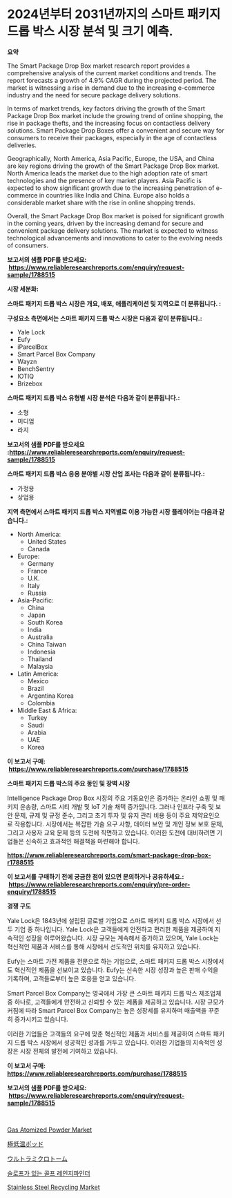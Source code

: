 <p><h1>2024년부터 2031년까지의 스마트 패키지 드롭 박스 시장 분석 및 크기 예측.</h1></p><p><strong>요약</strong></p>
<p><p>The Smart Package Drop Box market research report provides a comprehensive analysis of the current market conditions and trends. The report forecasts a growth of 4.9% CAGR during the projected period. The market is witnessing a rise in demand due to the increasing e-commerce industry and the need for secure package delivery solutions.</p><p>In terms of market trends, key factors driving the growth of the Smart Package Drop Box market include the growing trend of online shopping, the rise in package thefts, and the increasing focus on contactless delivery solutions. Smart Package Drop Boxes offer a convenient and secure way for consumers to receive their packages, especially in the age of contactless deliveries.</p><p>Geographically, North America, Asia Pacific, Europe, the USA, and China are key regions driving the growth of the Smart Package Drop Box market. North America leads the market due to the high adoption rate of smart technologies and the presence of key market players. Asia Pacific is expected to show significant growth due to the increasing penetration of e-commerce in countries like India and China. Europe also holds a considerable market share with the rise in online shopping trends.</p><p>Overall, the Smart Package Drop Box market is poised for significant growth in the coming years, driven by the increasing demand for secure and convenient package delivery solutions. The market is expected to witness technological advancements and innovations to cater to the evolving needs of consumers.</p></p>
<p><strong>보고서의 샘플 PDF를 받으세요: &nbsp;<a href="https://www.reliableresearchreports.com/enquiry/request-sample/1788515">https://www.reliableresearchreports.com/enquiry/request-sample/1788515</a></strong></p>
<p><strong>시장 세분화:</strong></p>
<p><strong> 스마트 패키지 드롭 박스 시장은 개요, 배포, 애플리케이션 및 지역으로 더 분류됩니다. :</strong></p>
<p><strong>구성요소 측면에서는 스마트 패키지 드롭 박스 시장은 다음과 같이 분류됩니다.:</strong></p>
<p><ul><li>Yale Lock</li><li>Eufy</li><li>iParcelBox</li><li>Smart Parcel Box Company</li><li>Wayzn</li><li>BenchSentry</li><li>IOTIQ</li><li>Brizebox</li></ul></p>
<p><strong> 스마트 패키지 드롭 박스 유형별 시장 분석은 다음과 같이 분류됩니다.:</strong></p>
<p><ul><li>소형</li><li>미디엄</li><li>라지</li></ul></p>
<p><strong>보고서의 샘플 PDF를 받으세요 :<a href="https://www.reliableresearchreports.com/enquiry/request-sample/1788515">https://www.reliableresearchreports.com/enquiry/request-sample/1788515</a></strong></p>
<p><strong> 스마트 패키지 드롭 박스 응용 분야별 시장 산업 조사는 다음과 같이 분류됩니다.:</strong></p>
<p><ul><li>가정용</li><li>상업용</li></ul></p>
<p><strong>지역 측면에서 스마트 패키지 드롭 박스 지역별로 이용 가능한 시장 플레이어는 다음과 같습니다.:</strong></p>
<p><ul>
    <li>
        North America:
        <ul>
            <li>United States</li>
            <li>Canada</li>
        </ul>
    </li>
    <li>
        Europe:
        <ul>
            <li>Germany</li>
            <li>France</li>
            <li>U.K.</li>
            <li>Italy</li>
            <li>Russia</li>
        </ul>
    </li>
    <li>
        Asia-Pacific:
        <ul>
            <li>China</li>
            <li>Japan</li>
            <li>South Korea</li>
            <li>India</li>
            <li>Australia</li>
            <li>China Taiwan</li>
            <li>Indonesia</li>
            <li>Thailand</li>
            <li>Malaysia</li>
        </ul>
    </li>
    <li>
        Latin America:
        <ul>
            <li>Mexico</li>
            <li>Brazil</li>
            <li>Argentina Korea</li>
            <li>Colombia</li>
        </ul>
    </li>
    <li>
        Middle East & Africa:
        <ul>
            <li>Turkey</li>
            <li>Saudi</li>
            <li>Arabia</li>
            <li>UAE</li>
            <li>Korea</li>
        </ul>
    </li>
    </ul></p>
<p><strong>이 보고서 구매: &nbsp;<a href="https://www.reliableresearchreports.com/purchase/1788515">https://www.reliableresearchreports.com/purchase/1788515</a></strong></p>
<p><strong>스마트 패키지 드롭 박스의 주요 동인 및 장벽 시장</strong></p>
<p><p>Intelligence Package Drop Box 시장의 주요 기동요인은 증가하는 온라인 쇼핑 및 패키지 운송량, 스마트 시티 개발 및 IoT 기술 채택 증가입니다. 그러나 인프라 구축 및 보안 문제, 규제 및 규정 준수, 그리고 초기 투자 및 유지 관리 비용 등이 주요 제약요인으로 작용합니다. 시장에서는 복잡한 기술 요구 사항, 데이터 보안 및 개인 정보 보호 문제, 그리고 사용자 교육 문제 등의 도전에 직면하고 있습니다. 이러한 도전에 대비하려면 기업들은 신속하고 효과적인 해결책을 마련해야 합니다.</p></p>
<p><strong><a href="https://www.reliableresearchreports.com/smart-package-drop-box-r1788515">https://www.reliableresearchreports.com/smart-package-drop-box-r1788515</a></strong></p>
<p><strong>이 보고서를 구매하기 전에 궁금한 점이 있으면 문의하거나 공유하세요.: &nbsp;<a href="https://www.reliableresearchreports.com/enquiry/pre-order-enquiry/1788515">https://www.reliableresearchreports.com/enquiry/pre-order-enquiry/1788515</a></strong></p>
<p><strong>경쟁 구도</strong></p>
<p><p>Yale Lock은 1843년에 설립된 글로벌 기업으로 스마트 패키지 드롭 박스 시장에서 선두 기업 중 하나입니다. Yale Lock은 고객들에게 안전하고 편리한 제품을 제공하여 지속적인 성장을 이루어왔습니다. 시장 규모는 계속해서 증가하고 있으며, Yale Lock는 혁신적인 제품과 서비스를 통해 시장에서 선도적인 위치를 유지하고 있습니다.</p><p>Eufy는 스마트 가전 제품을 전문으로 하는 기업으로, 스마트 패키지 드롭 박스 시장에서도 혁신적인 제품을 선보이고 있습니다. Eufy는 신속한 시장 성장과 높은 판매 수익을 기록하며, 고객들로부터 높은 호응을 얻고 있습니다.</p><p>Smart Parcel Box Company는 영국에서 가장 큰 스마트 패키지 드롭 박스 제조업체 중 하나로, 고객들에게 안전하고 신뢰할 수 있는 제품을 제공하고 있습니다. 시장 규모가 커짐에 따라 Smart Parcel Box Company는 높은 성장세를 유지하며 매출액을 꾸준히 증가시키고 있습니다.</p><p>이러한 기업들은 고객들의 요구에 맞춘 혁신적인 제품과 서비스를 제공하여 스마트 패키지 드롭 박스 시장에서 성공적인 성과를 거두고 있습니다. 이러한 기업들의 지속적인 성장은 시장 전체의 발전에 기여하고 있습니다.</p></p>
<p><strong>이 보고서 구매: &nbsp; <a href="https://www.reliableresearchreports.com/purchase/1788515">https://www.reliableresearchreports.com/purchase/1788515</a></strong></p>
<p><strong>보고서의 샘플 PDF를 받으세요: &nbsp;<a href="https://www.reliableresearchreports.com/enquiry/request-sample/1788515">https://www.reliableresearchreports.com/enquiry/request-sample/1788515</a></strong><strong></strong></p>
<p>&nbsp;</p>
<p><p><a href="https://issuu.com/reportprime-2/docs/gas-atomized-powder-market-size-2030.pptx">Gas Atomized Powder Market</a></p><p><a href="https://github.com/adcxff01450218/Market-Research-Report-List-1/blob/main/499915528787.md">極低温ポッド</a></p><p><a href="https://github.com/ReyesKohler20231/Market-Research-Report-List-1/blob/main/768214328788.md">ウルトラミクロトーム</a></p><p><a href="https://github.com/trmesnao7959541/Market-Research-Report-List-1/blob/main/447487426390.md">슬로프가 있는 골프 레인지파인더</a></p><p><a href="https://issuu.com/reportprime-2/docs/stainless-steel-recycling-market-size-2030.pptx">Stainless Steel Recycling Market</a></p></p>
